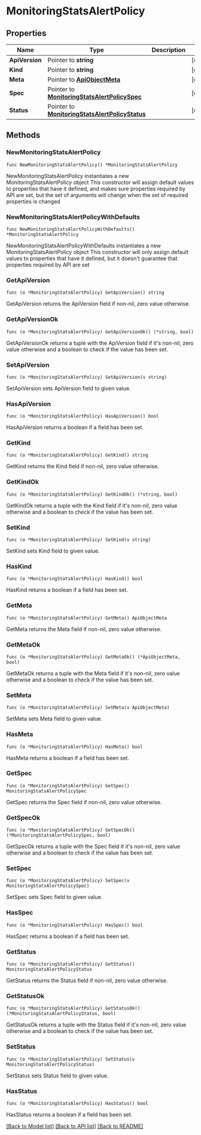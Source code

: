 # MonitoringStatsAlertPolicy

## Properties

Name | Type | Description | Notes
------------ | ------------- | ------------- | -------------
**ApiVersion** | Pointer to **string** |  | [optional] 
**Kind** | Pointer to **string** |  | [optional] 
**Meta** | Pointer to [**ApiObjectMeta**](apiObjectMeta.md) |  | [optional] 
**Spec** | Pointer to [**MonitoringStatsAlertPolicySpec**](monitoringStatsAlertPolicySpec.md) |  | [optional] 
**Status** | Pointer to [**MonitoringStatsAlertPolicyStatus**](monitoringStatsAlertPolicyStatus.md) |  | [optional] 

## Methods

### NewMonitoringStatsAlertPolicy

`func NewMonitoringStatsAlertPolicy() *MonitoringStatsAlertPolicy`

NewMonitoringStatsAlertPolicy instantiates a new MonitoringStatsAlertPolicy object
This constructor will assign default values to properties that have it defined,
and makes sure properties required by API are set, but the set of arguments
will change when the set of required properties is changed

### NewMonitoringStatsAlertPolicyWithDefaults

`func NewMonitoringStatsAlertPolicyWithDefaults() *MonitoringStatsAlertPolicy`

NewMonitoringStatsAlertPolicyWithDefaults instantiates a new MonitoringStatsAlertPolicy object
This constructor will only assign default values to properties that have it defined,
but it doesn't guarantee that properties required by API are set

### GetApiVersion

`func (o *MonitoringStatsAlertPolicy) GetApiVersion() string`

GetApiVersion returns the ApiVersion field if non-nil, zero value otherwise.

### GetApiVersionOk

`func (o *MonitoringStatsAlertPolicy) GetApiVersionOk() (*string, bool)`

GetApiVersionOk returns a tuple with the ApiVersion field if it's non-nil, zero value otherwise
and a boolean to check if the value has been set.

### SetApiVersion

`func (o *MonitoringStatsAlertPolicy) SetApiVersion(v string)`

SetApiVersion sets ApiVersion field to given value.

### HasApiVersion

`func (o *MonitoringStatsAlertPolicy) HasApiVersion() bool`

HasApiVersion returns a boolean if a field has been set.

### GetKind

`func (o *MonitoringStatsAlertPolicy) GetKind() string`

GetKind returns the Kind field if non-nil, zero value otherwise.

### GetKindOk

`func (o *MonitoringStatsAlertPolicy) GetKindOk() (*string, bool)`

GetKindOk returns a tuple with the Kind field if it's non-nil, zero value otherwise
and a boolean to check if the value has been set.

### SetKind

`func (o *MonitoringStatsAlertPolicy) SetKind(v string)`

SetKind sets Kind field to given value.

### HasKind

`func (o *MonitoringStatsAlertPolicy) HasKind() bool`

HasKind returns a boolean if a field has been set.

### GetMeta

`func (o *MonitoringStatsAlertPolicy) GetMeta() ApiObjectMeta`

GetMeta returns the Meta field if non-nil, zero value otherwise.

### GetMetaOk

`func (o *MonitoringStatsAlertPolicy) GetMetaOk() (*ApiObjectMeta, bool)`

GetMetaOk returns a tuple with the Meta field if it's non-nil, zero value otherwise
and a boolean to check if the value has been set.

### SetMeta

`func (o *MonitoringStatsAlertPolicy) SetMeta(v ApiObjectMeta)`

SetMeta sets Meta field to given value.

### HasMeta

`func (o *MonitoringStatsAlertPolicy) HasMeta() bool`

HasMeta returns a boolean if a field has been set.

### GetSpec

`func (o *MonitoringStatsAlertPolicy) GetSpec() MonitoringStatsAlertPolicySpec`

GetSpec returns the Spec field if non-nil, zero value otherwise.

### GetSpecOk

`func (o *MonitoringStatsAlertPolicy) GetSpecOk() (*MonitoringStatsAlertPolicySpec, bool)`

GetSpecOk returns a tuple with the Spec field if it's non-nil, zero value otherwise
and a boolean to check if the value has been set.

### SetSpec

`func (o *MonitoringStatsAlertPolicy) SetSpec(v MonitoringStatsAlertPolicySpec)`

SetSpec sets Spec field to given value.

### HasSpec

`func (o *MonitoringStatsAlertPolicy) HasSpec() bool`

HasSpec returns a boolean if a field has been set.

### GetStatus

`func (o *MonitoringStatsAlertPolicy) GetStatus() MonitoringStatsAlertPolicyStatus`

GetStatus returns the Status field if non-nil, zero value otherwise.

### GetStatusOk

`func (o *MonitoringStatsAlertPolicy) GetStatusOk() (*MonitoringStatsAlertPolicyStatus, bool)`

GetStatusOk returns a tuple with the Status field if it's non-nil, zero value otherwise
and a boolean to check if the value has been set.

### SetStatus

`func (o *MonitoringStatsAlertPolicy) SetStatus(v MonitoringStatsAlertPolicyStatus)`

SetStatus sets Status field to given value.

### HasStatus

`func (o *MonitoringStatsAlertPolicy) HasStatus() bool`

HasStatus returns a boolean if a field has been set.


[[Back to Model list]](../README.md#documentation-for-models) [[Back to API list]](../README.md#documentation-for-api-endpoints) [[Back to README]](../README.md)


